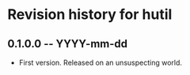 # Revision history for hutil

## 0.1.0.0 -- YYYY-mm-dd

* First version. Released on an unsuspecting world.
